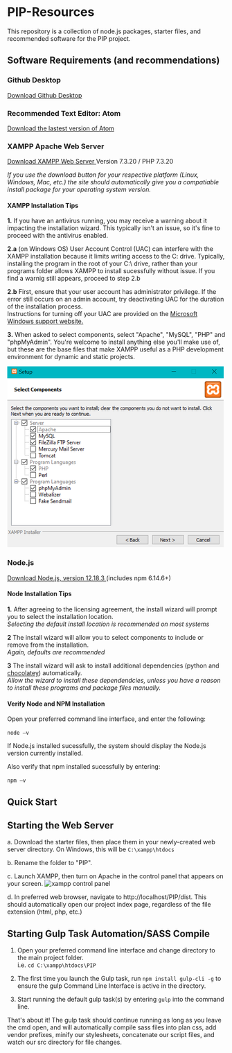 # PIP-Resources

This repository is a collection of node.js packages, starter files, and recommended software for the PIP project. 

## Software Requirements (and recommendations)

### Github Desktop
 <a href="https://desktop.github.com/"> Download Github Desktop</a>

### Recommended Text Editor: Atom 
<a href="https://atom.io/" target="_blank"> Download the lastest version of Atom</a>

### XAMPP Apache Web Server
<a href="https://www.apachefriends.org/download.html"> Download XAMPP Web Server </a> Version 7.3.20 / PHP 7.3.20 

*If you use the download button for your respective platform (Linux, Windows, Mac, etc.) the site should automatically give you a compatiable install package for your operating system version.*

#### XAMPP Installation Tips

**1.** If you have an antivirus running, you may receive a warning about it impacting the installation wizard. This typically isn't an issue, so it's fine to proceed with the antivirus enabled. 

**2.a** (on Windows OS) User Account Control (UAC) can interfere with the XAMPP installation because it limits writing access to the C: drive. Typically, installing the program in the root of your C:\ drive, rather than your programs folder allows XAMPP to install sucessfully without issue. If you find a warnig still appears, proceed to step 2.b

**2.b** First, ensure that your user account has administrator privilege. 
If the error still occurs on an admin account, try deactivating UAC for the duration of the installation process.
<br>Instructions for turning off your UAC are provided on the <a href="https://support.microsoft.com/en-us/help/17228/windows-protect-my-pc-from-viruses#">Microsoft Windows support website.</a>

**3.** When asked to select components, select "Apache", "MySQL", "PHP" and "phpMyAdmin". You're welcome to install anything else you'll make use of, but these are the base files that make XAMPP useful as a PHP development environment for dynamic and static projects. 

![xampp components to install](https://raw.githubusercontent.com/kfickle/images/34536f1bbf01ae2ea4d17a0d3634cd9df55b3514/xampp-components.PNG)

### Node.js
<a href="https://nodejs.org/en/download/" target="_blank"> Download Node.js, version 12.18.3 </a>(includes npm 6.14.6+) 

#### Node Installation Tips

**1.** After agreeing to the licensing agreement, the install wizard will prompt you to select the installation location. 
<br>*Selecting the default install location is recommended on most systems*

**2** The install wizard will allow you to select components to include or remove from the installation. 
<br>*Again, defaults are recommended*

**3** The install wizard will ask to install additional dependencies (python and <a href="https://chocolatey.org/packages/nodejs">chocolatey</a>) automatically.
<br>*Allow the wizard to install these dependendcies, unless you have a reason to install these programs and package files manually.*


#### Verify Node and NPM Installation
Open your preferred command line interface, and enter the following:

```node –v```

If Node.js installed sucessfully, the system should display the Node.js version currently installed. 

Also verify that npm installed sucessfully by entering:

```npm –v```

## Quick Start
## Starting the Web Server 

a. Download the starter files, then place them in your newly-created web server directory. On Windows, this will be ```C:\xampp\htdocs``` 

b. Rename the folder to "PIP".

c. Launch XAMPP, then turn on Apache in the control panel that appears on your screen.
![xampp control panel](https://raw.githubusercontent.com/kfickle/images/master/xampp%20cntrl.PNG)

d. In preferred web browser, navigate to http://localhost/PIP/dist. This should automatically open our project index page, regardless of the file extension (html, php, etc.)

## Starting Gulp Task Automation/SASS Compile

1. Open your preferred command line interface and change directory to the main project folder. <br> i.e. ``` cd C:\xampp\htdocs\PIP ```

2. The first time you launch the Gulp task, run ```npm install gulp-cli -g``` to ensure the gulp Command Line Interface is active in the directory. 

3. Start running the default gulp task(s) by entering  ```gulp``` into the command line. 

That's about it! The gulp task should continue running as long as you leave the cmd open, and will automatically compile sass files into plan css, add vendor prefixes, minify our stylesheets, concatenate our script files, and watch our src directory for file changes. 


